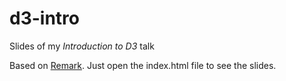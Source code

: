 # d3-intro

Slides of my _Introduction to D3_ talk

Based on [Remark](https://github.com/gnab/remark/). Just open the index.html file to see the slides.


